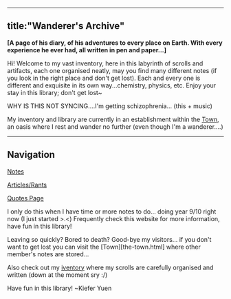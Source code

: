 
---
  title:"Wanderer's Archive"
---


__[A page of his diary, of his adventures to every place on Earth. With every experience he ever had, all written in pen and paper...]__

Hi! Welcome to my vast inventory, here in this labyrinth of scrolls and artifacts, each one organised neatly, may you find many different notes (if you look in the right place and don't get lost). Each and every one is different and exquisite in its own way...chemistry, physics, etc. Enjoy your stay in this library; don't get lost~

WHY IS THIS NOT SYNCING....I'm getting schizophrenia... (this + music)

My inventory and library are currently in an establishment within the [Town](/wanderer-archive/the-town.html), an oasis where I rest and wander no further (even though I'm a wanderer....)

---
## Navigation
[Notes](notes.html)

[Articles/Rants](rants.html)

[Quotes Page](quote.html)

I only do this when I have time or more notes to do... doing year 9/10 right now (I just started >.<)
Frequently check this website for more information, have fun in this library!

Leaving so quickly? Bored to death? Good-bye my visitors... if you don't want to get lost you can visit the [Town][the-town.html] where other member's notes are stored...

Also check out my [iventory](https://wanderer-inventory.notion.site/Wanderer-s-Archive-551bf6d3382148678191175b1123296f) where my scrolls are carefully organised and written (down at the moment sry :/)
  
Have fun in this library! ~Kiefer Yuen

